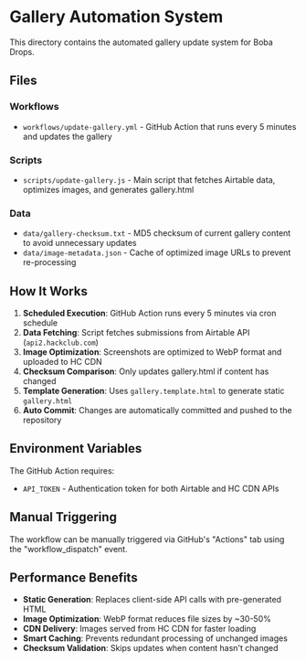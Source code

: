 # Gallery Automation System

This directory contains the automated gallery update system for Boba Drops.

## Files

### Workflows
- `workflows/update-gallery.yml` - GitHub Action that runs every 5 minutes and updates the gallery

### Scripts  
- `scripts/update-gallery.js` - Main script that fetches Airtable data, optimizes images, and generates gallery.html

### Data
- `data/gallery-checksum.txt` - MD5 checksum of current gallery content to avoid unnecessary updates
- `data/image-metadata.json` - Cache of optimized image URLs to prevent re-processing

## How It Works

1. **Scheduled Execution**: GitHub Action runs every 5 minutes via cron schedule
2. **Data Fetching**: Script fetches submissions from Airtable API (`api2.hackclub.com`)
3. **Image Optimization**: Screenshots are optimized to WebP format and uploaded to HC CDN
4. **Checksum Comparison**: Only updates gallery.html if content has changed
5. **Template Generation**: Uses `gallery.template.html` to generate static `gallery.html`
6. **Auto Commit**: Changes are automatically committed and pushed to the repository

## Environment Variables

The GitHub Action requires:
- `API_TOKEN` - Authentication token for both Airtable and HC CDN APIs

## Manual Triggering

The workflow can be manually triggered via GitHub's "Actions" tab using the "workflow_dispatch" event.

## Performance Benefits

- **Static Generation**: Replaces client-side API calls with pre-generated HTML
- **Image Optimization**: WebP format reduces file sizes by ~30-50%
- **CDN Delivery**: Images served from HC CDN for faster loading
- **Smart Caching**: Prevents redundant processing of unchanged images
- **Checksum Validation**: Skips updates when content hasn't changed